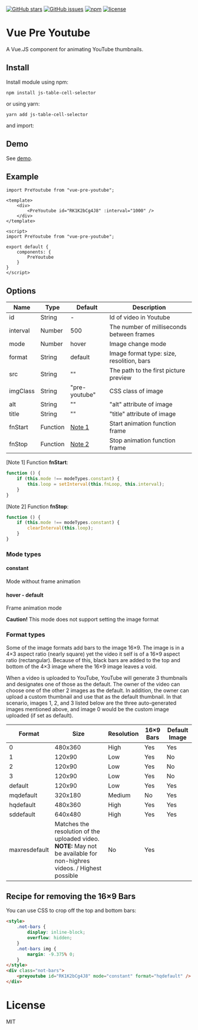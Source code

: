 [![GitHub stars](https://img.shields.io/github/stars/DarkRiDDeR/vue-pre-youtube.svg?style=flat-square)](https://github.com/DarkRiDDeR/vue-pre-youtube/stargazers)
[![GitHub issues](https://img.shields.io/github/issues/DarkRiDDeR/vue-pre-youtube.svg?style=flat-square)](https://github.com/DarkRiDDeR/vue-pre-youtube/issues)
[![npm](https://img.shields.io/npm/v/vue-pre-youtube.svg?style=flat)](https://www.npmjs.com/package/vue-pre-youtube)
[![license](https://img.shields.io/github/license/mashape/apistatus.svg?style=flat-square)](https://github.com/DarkRiDDeR/vue-pre-youtube)


# Vue Pre Youtube
A Vue.JS component for animating YouTube thumbnails.

## Install
Install module using npm:

``npm install js-table-cell-selector``

or using yarn:

``yarn add js-table-cell-selector``

and import:

## Demo
See [demo](http://darkridder.github.io/vue-pre-youtube/).

## Example

```vue
import PreYoutube from "vue-pre-youtube";

<template>
    <div>
        <PreYoutube id="RK1K2bCg4J8" :interval="1000" />
    </div>
</template>

<script>
import PreYoutube from "vue-pre-youtube";

export default {
    components: {
        PreYoutube
    }
}
</script>

```

## Options

| Name      | Type     | Default                    | Description                                   |
|-----------|----------|----------------------------|-----------------------------------------------|
| id        | String   | -                          | Id of video in Youtube                        |
| interval  | Number   | 500                        | The number of milliseconds between frames     |
| mode      | Number   | hover                      | Image change mode                             |
| format    | String   | default                    | Image format type: size, resolition, bars     |
| src       | String   | ""                         | The path to the first picture preview         |
| imgClass  | String   | "pre-youtube"              | CSS class of image                            |
| alt       | String   | ""                         | "alt" attribute of image                      |
| title     | String   | ""                         | "title" attribute of image                    |
| fnStart   | Function | <a href="#f1">Note 1</a>   | Start animation function frame                |
| fnStop    | Function | <a href="#f1">Note 2</a>   | Stop animation function frame                 |


<a name="f1"></a> [Note 1] Function **fnStart**:
```javascript
function () {
    if (this.mode !== modeTypes.constant) {
        this.loop = setInterval(this.fnLoop, this.interval);
    }
}

```

<a name="f2"></a>[Note 2] Function **fnStop**:
```javascript
function () {
    if (this.mode !== modeTypes.constant) {
        clearInterval(this.loop);
    }
}

```

### Mode types

#### constant

Mode without frame animation
	
#### hover - default

Frame animation mode

**Caution!** This mode does not support setting the image format

### Format types

Some of the image formats add bars to the image  16×9.  The image is in a 4×3 aspect ratio (nearly square) yet the video it self is of a 16×9 aspect ratio (rectangular).  Because of this, black bars are added to the top and bottom of the 4×3 image where the 16×9 image leaves a void.

When a video is uploaded to YouTube, YouTube will generate 3 thumbnails and designates one of those as the default.  The owner of the video can choose one of the other 2 images as the default.  In addition, the owner can upload a custom thumbnail and use that as the default thumbnail.  In that scenario, images 1, 2, and 3 listed below are the three auto-generated images mentioned above, and image 0 would be the custom image uploaded (if set as default).

| Format     	| Size 	                                                                                               | Resolution       | 16×9 Bars | Default Image |
|---------------|------------------------------------------------------------------------------------------------------|------------------|-----------|---------------|
| 0             | 480x360                                                                                              | High             | Yes       | Yes           |
| 1             | 120x90                                                                                               | Low              | Yes       | No            |
| 2             | 120x90                                                                                               | Low              | Yes       | No            |
| 3             | 120x90                                                                                               | Low              | Yes       | No            |
| default       | 120x90                                                                                               | Low              | Yes       | Yes           |
| mqdefault 	| 320x180                                                                                              | Medium           | No        | Yes           |
| hqdefault 	| 480x360                                                                                              | High             | Yes       | Yes           |
| sddefault 	| 640x480                                                                                              | High             | Yes       | Yes           |
| maxresdefault | Matches the resolution of the uploaded video. **NOTE:** May not be available for non-highres videos. / Highest possible | No 	      | Yes           |
	
## Recipe for removing the 16×9 Bars

You can use CSS to crop off the top and bottom bars:

```html
<style>
    .not-bars {
        display: inline-block;
        overflow: hidden;
    }
    .not-bars img {
        margin: -9.375% 0;
    }
</style>
<div class="not-bars">
    <preyoutube id="RK1K2bCg4J8" mode="constant" format="hqdefault" />
</div>
```

# License
MIT
